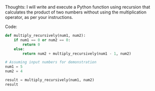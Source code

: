  Thoughts: I will write and execute a Python function using recursion that calculates the product of two numbers without using the multiplication operator, as per your instructions.

Code:
```python
def multiply_recursively(num1, num2):
    if num1 == 0 or num2 == 0:
        return 0
    else:
        return num2 + multiply_recursively(num1 - 1, num2)

# Assuming input numbers for demonstration
num1 = 5
num2 = 4

result = multiply_recursively(num1, num2)
result
```